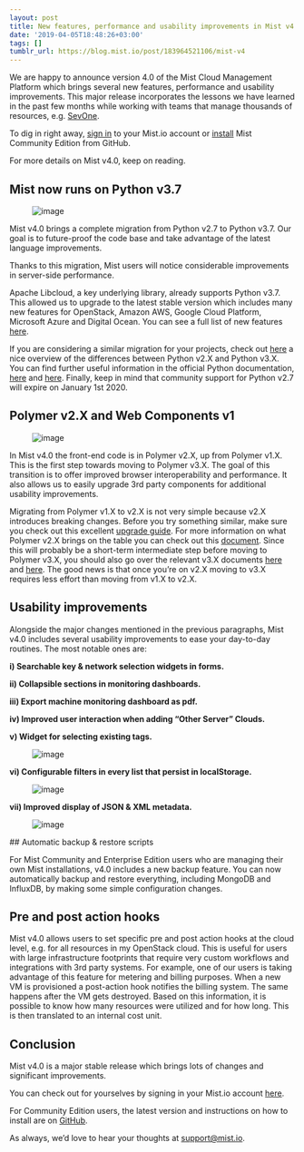 ```yaml
---
layout: post
title: New features, performance and usability improvements in Mist v4.0
date: '2019-04-05T18:48:26+03:00'
tags: []
tumblr_url: https://blog.mist.io/post/183964521106/mist-v4
---
```

We are happy to announce version 4.0 of the Mist Cloud Management Platform which brings several new features, performance and usability improvements. This major release incorporates the lessons we have learned in the past few months while working with teams that manage thousands of resources, e.g. [SevOne](https://blog.mist.io/2018-12-12-sevone-self-service-devops).

To dig in right away, [sign in](https://mist.io/sign-in) to your Mist.io account or [install](https://github.com/mistio/mist-ce) Mist Community Edition from GitHub.

For more details on Mist v4.0, keep on reading.

## Mist now runs on Python v3.7
<figure data-orig-width="601" data-orig-height="203" class="tmblr-full"><img src="/images/tumblr-images/tumblr_inline_ppg17kRcsw1rgqrs8_540.png" alt="image" data-orig-width="601" data-orig-height="203"></figure>  

Mist v4.0 brings a complete migration from Python v2.7 to Python v3.7. Our goal is to future-proof the code base and take advantage of the latest language improvements.

Thanks to this migration, Mist users will notice considerable improvements in server-side performance.

Apache Libcloud, a key underlying library, already supports Python v3.7. This allowed us to upgrade to the latest stable version which includes many new features for OpenStack, Amazon AWS, Google Cloud Platform, Microsoft Azure and Digital Ocean. You can see a full list of new features [here](https://libcloud.readthedocs.io/en/latest/changelog.html#changes-in-apache-libcloud-2-4-0).

If you are considering a similar migration for your projects, check out [here](https://hackaday.com/2018/08/15/stop-using-python-2-what-you-need-to-know-about-python-3/) a nice overview of the differences between Python v2.X and Python v3.X. You can find further useful information in the official Python documentation, [here](https://wiki.python.org/moin/Python2orPython3) and [here](https://docs.python.org/3/howto/pyporting.html). Finally, keep in mind that community support for Python v2.7 will expire on January 1st 2020.

## Polymer v2.X and Web Components v1
<figure data-orig-width="728" data-orig-height="282" class="tmblr-full"><img src="/images/tumblr-images/tumblr_inline_ppg17wTwIk1rgqrs8_540.png" alt="image" data-orig-width="728" data-orig-height="282"></figure>  

In Mist v4.0 the front-end code is in Polymer v2.X, up from Polymer v1.X. This is the first step towards moving to Polymer v3.X. The goal of this transition is to offer improved browser interoperability and performance. It also allows us to easily upgrade 3rd party components for additional usability improvements.

Migrating from Polymer v1.X to v2.X is not very simple because v2.X introduces breaking changes. Before you try something similar, make sure you check out this excellent [upgrade guide](https://polymer-library.polymer-project.org/2.0/docs/upgrade). For more information on what Polymer v2.X brings on the table you can check out this [document](https://polymer-library.polymer-project.org/2.0/docs/about_20). Since this will probably be a short-term intermediate step before moving to Polymer v3.X, you should also go over the relevant v3.X documents [here](https://polymer-library.polymer-project.org/3.0/docs/upgrade) and [here](https://polymer-library.polymer-project.org/3.0/docs/devguide/feature-overview). The good news is that once you’re on v2.X moving to v3.X requires less effort than moving from v1.X to v2.X.

## Usability improvements

Alongside the major changes mentioned in the previous paragraphs, Mist v4.0 includes several usability improvements to ease your day-to-day routines. The most notable ones are:

**i) Searchable key & network selection widgets in forms.**

**ii) Collapsible sections in monitoring dashboards.**

**iii) Export machine monitoring dashboard as pdf.**

**iv) Improved user interaction when adding “Other Server” Clouds.**

**v) Widget for selecting existing tags.&nbsp;**

<figure data-orig-width="879" data-orig-height="528" class="tmblr-full"><img src="/images/tumblr-images/tumblr_inline_ppg16kVC4l1rgqrs8_540.gif" alt="image" data-orig-width="879" data-orig-height="528"></figure>  

**vi) Configurable filters in every list that persist in localStorage.**

<figure data-orig-width="950" data-orig-height="590" class="tmblr-full"><img src="/images/tumblr-images/tumblr_inline_ppg173QQuI1rgqrs8_540.gif" alt="image" data-orig-width="950" data-orig-height="590"></figure>  

**vii) Improved display of JSON & XML metadata.**

<figure data-orig-width="950" data-orig-height="590" class="tmblr-full"><img src="/images/tumblr-images/tumblr_inline_ppg17g65l61rgqrs8_540.gif" alt="image" data-orig-width="950" data-orig-height="590"></figure>
## Automatic backup & restore scripts

For Mist Community and Enterprise Edition users who are managing their own Mist installations, v4.0 includes a new backup feature. You can now automatically backup and restore everything, including MongoDB and InfluxDB, by making some simple configuration changes.

## Pre and post action hooks

Mist v4.0 allows users to set specific pre and post action hooks at the cloud level, e.g. for all resources in my OpenStack cloud. This is useful for users with large infrastructure footprints that require very custom workflows and integrations with 3rd party systems. For example, one of our users is taking advantage of this feature for metering and billing purposes. When a new VM is provisioned a post-action hook notifies the billing system. The same happens after the VM gets destroyed. Based on this information, it is possible to know how many resources were utilized and for how long. This is then translated to an internal cost unit.

## Conclusion

Mist v4.0 is a major stable release which brings lots of changes and significant improvements.

You can check out for yourselves by signing in your Mist.io account [here](https://mist.io/sign-in).

For Community Edition users, the latest version and instructions on how to install are on [GitHub](https://github.com/mistio/mist-ce).

As always, we’d love to hear your thoughts at support@mist.io.

